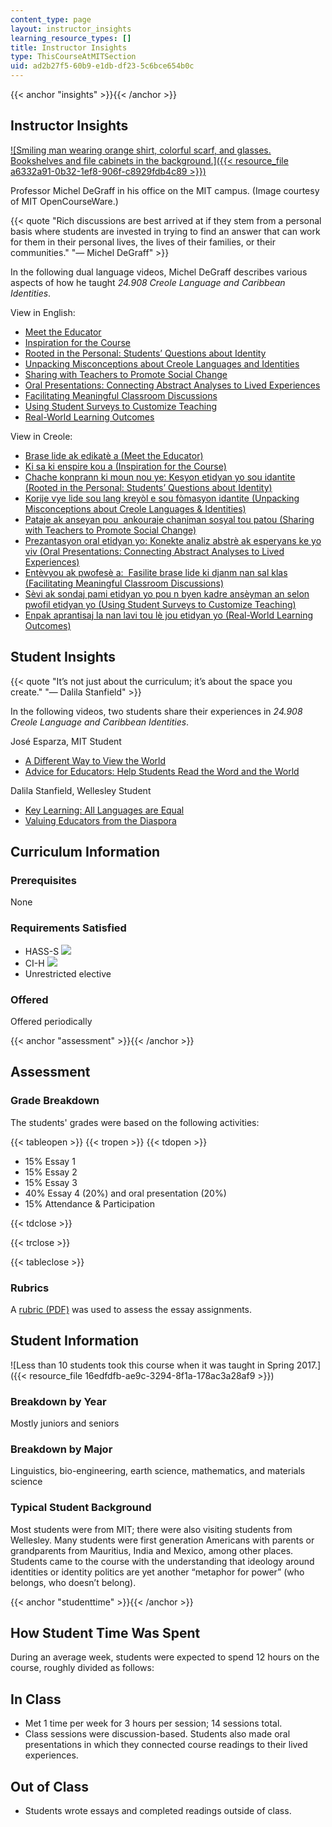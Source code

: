 ```yaml
---
content_type: page
layout: instructor_insights
learning_resource_types: []
title: Instructor Insights
type: ThisCourseAtMITSection
uid: ad2b27f5-60b9-e1db-df23-5c6bce654b0c
---
```


{{< anchor "insights" >}}{{< /anchor >}}

Instructor Insights
-------------------

[![Smiling man wearing orange shirt, colorful scarf, and glasses. Bookshelves and file cabinets in the background.]({{< resource_file a6332a91-0b32-1ef8-906f-c8929fdb4c89 >}})](/courses/24-908-creole-languages-and-caribbean-identities-spring-2017/resources/meet-the-educator)

Professor Michel DeGraff in his office on the MIT campus. (Image courtesy of MIT OpenCourseWare.)

{{< quote "Rich discussions are best arrived at if they stem from a personal basis where students are invested in trying to find an answer that can work for them in their personal lives, the lives of their families, or their communities." "— Michel DeGraff" >}}

In the following dual language videos, Michel DeGraff describes various aspects of how he taught _24.908 Creole Language and Caribbean Identities_.

View in English:

*   [Meet the Educator](/courses/24-908-creole-languages-and-caribbean-identities-spring-2017/resources/meet-the-educator)
*   [Inspiration for the Course](/courses/24-908-creole-languages-and-caribbean-identities-spring-2017/resources/inspiration-for-the-course)
*   [Rooted in the Personal: Students’ Questions about Identity](/courses/24-908-creole-languages-and-caribbean-identities-spring-2017/resources/rooted-in-the-personal)
*   [Unpacking Misconceptions about Creole Languages and Identities](/courses/24-908-creole-languages-and-caribbean-identities-spring-2017/resources/unpacking-misconceptions-about-creole-languages-and-identities)
*   [Sharing with Teachers to Promote Social Change](/courses/24-908-creole-languages-and-caribbean-identities-spring-2017/resources/sharing-with-teachers-to-promote-social-change)
*   [Oral Presentations: Connecting Abstract Analyses to Lived Experiences](/courses/24-908-creole-languages-and-caribbean-identities-spring-2017/resources/oral-presentations-connecting-abstract-analyses-to-lived-experiences)
*   [Facilitating Meaningful Classroom Discussions](/courses/24-908-creole-languages-and-caribbean-identities-spring-2017/resources/facilitating-meaningful-classroom-discussions)
*   [Using Student Surveys to Customize Teaching](/courses/24-908-creole-languages-and-caribbean-identities-spring-2017/resources/using-student-surveys-to-customize-teaching)
*   [Real-World Learning Outcomes](/courses/24-908-creole-languages-and-caribbean-identities-spring-2017/resources/real-world-learning-outcomes)

View in Creole:

*   [Brase lide ak edikatè a (Meet the Educator)](/courses/24-908-creole-languages-and-caribbean-identities-spring-2017/resources/meet-the-educator-creole)
*   [Ki sa ki enspire kou a (Inspiration for the Course)](/courses/24-908-creole-languages-and-caribbean-identities-spring-2017/resources/inspiration-for-the-course-creole)
*   [Chache konprann ki moun nou ye: Kesyon etidyan yo sou idantite (Rooted in the Personal: Students’ Questions about Identity)](/courses/24-908-creole-languages-and-caribbean-identities-spring-2017/resources/rooted-in-the-personal-creole)
*   [Korije vye lide sou lang kreyòl e sou fòmasyon idantite (Unpacking Misconceptions about Creole Languages & Identities)](/courses/24-908-creole-languages-and-caribbean-identities-spring-2017/resources/unpacking-misconceptions-about-creole-languages-and-identities-creole)
*   [Pataje ak anseyan pou  ankouraje chanjman sosyal tou patou (Sharing with Teachers to Promote Social Change)](/courses/24-908-creole-languages-and-caribbean-identities-spring-2017/resources/sharing-with-teachers-to-promote-social-change-creole)
*   [Prezantasyon oral etidyan yo: Konekte analiz abstrè ak esperyans ke yo viv (Oral Presentations: Connecting Abstract Analyses to Lived Experiences)](/courses/24-908-creole-languages-and-caribbean-identities-spring-2017/resources/oral-presentations-connecting-abstract-analyses-to-lived-experiences-creole)
*   [Entèvyou ak pwofesè a:  Fasilite brase lide ki djanm nan sal klas (Facilitating Meaningful Classroom Discussions)](/courses/24-908-creole-languages-and-caribbean-identities-spring-2017/resources/facilitating-meaningful-classroom-discussions-creole)
*   [Sèvi ak sondaj pami etidyan yo pou n byen kadre ansèyman an selon pwofil etidyan yo (Using Student Surveys to Customize Teaching)](/courses/24-908-creole-languages-and-caribbean-identities-spring-2017/resources/using-student-surveys-to-customize-teaching-creole)
*   [Enpak aprantisaj la nan lavi tou lè jou etidyan yo (Real-World Learning Outcomes)](/courses/24-908-creole-languages-and-caribbean-identities-spring-2017/resources/real-world-learning-outcomes-creole)

Student Insights
----------------

{{< quote "It’s not just about the curriculum; it’s about the space you create." "— Dalila Stanfield" >}}

In the following videos, two students share their experiences in _24.908_ _Creole Language and Caribbean Identities_.

José Esparza, MIT Student

*   [A Different Way to View the World](/courses/24-908-creole-languages-and-caribbean-identities-spring-2017/resources/a-different-way-to-view-the-world)
*   [Advice for Educators: Help Students Read the Word and the World](/courses/24-908-creole-languages-and-caribbean-identities-spring-2017/resources/advice-for-educators-help-students-read-the-word-and-the-world)

Dalila Stanfield, Wellesley Student

*   [Key Learning: All Languages are Equal](/courses/24-908-creole-languages-and-caribbean-identities-spring-2017/resources/key-learning-all-languages-are-equal)
*   [Valuing Educators from the Diaspora](/courses/24-908-creole-languages-and-caribbean-identities-spring-2017/resources/valuing-educators-from-the-diaspora)

Curriculum Information
----------------------

### Prerequisites

None

### Requirements Satisfied

*   HASS-S ![](/images/educator/icon-question-hass-s.png)
*   CI-H ![](/images/educator/icon-question-cih.png)
*   Unrestricted elective

### Offered

Offered periodically

{{< anchor "assessment" >}}{{< /anchor >}}

Assessment
----------

### Grade Breakdown

The students' grades were based on the following activities:

{{< tableopen >}}
{{< tropen >}}
{{< tdopen >}}
- 15% Essay 1
- 15% Essay 2
- 15% Essay 3
- 40% Essay 4 (20%) and oral presentation (20%)
- 15% Attendance & Participation

{{< tdclose >}}

{{< trclose >}}

{{< tableclose >}}

### Rubrics

A [rubric (PDF)](/courses/24-908-creole-languages-and-caribbean-identities-spring-2017/resources/mit24_908s17_assn_rubric) was used to assess the essay assignments.

Student Information
-------------------

![Less than 10 students took this course when it was taught in Spring 2017.]({{< resource_file 16edfdfb-ae9c-3294-8f1a-178ac3a28af9 >}})

### Breakdown by Year

Mostly juniors and seniors

### Breakdown by Major

Linguistics, bio-engineering, earth science, mathematics, and materials science

### Typical Student Background

Most students were from MIT; there were also visiting students from Wellesley. Many students were first generation Americans with parents or grandparents from Mauritius, India and Mexico, among other places. Students came to the course with the understanding that ideology around identities or identity politics are yet another “metaphor for power” (who belongs, who doesn’t belong).

{{< anchor "studenttime" >}}{{< /anchor >}}

How Student Time Was Spent
--------------------------

During an average week, students were expected to spend 12 hours on the course, roughly divided as follows:

In Class
--------

*   Met 1 time per week for 3 hours per session; 14 sessions total.
*   Class sessions were discussion-based. Students also made oral presentations in which they connected course readings to their lived experiences. 

Out of Class
------------

*   Students wrote essays and completed readings outside of class.